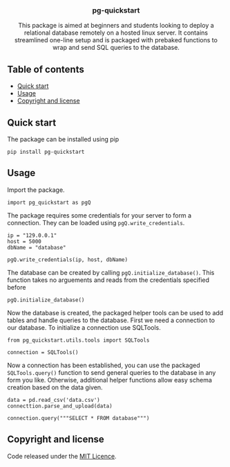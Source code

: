 <p align="center">
  <h3 align="center">pg-quickstart</h3>
  <p align="center">
    This package is aimed at beginners and students looking to deploy a relational database remotely on a hosted linux server. It contains streamlined one-line setup and is packaged with prebaked functions to wrap
    and send SQL queries to the database.
    <br>
  </p>
</p>


## Table of contents

- [Quick start](#quick-start)
- [Usage](#usage)
- [Copyright and license](#copyright-and-license)


## Quick start

The package can be installed using pip
```
pip install pg-quickstart
```

## Usage

Import the package.
```
import pg_quickstart as pgQ
```

The package requires some credentials for your server to form a connection. They can be loaded using `pgQ.write_credentials`.
```
ip = "129.0.0.1"
host = 5000
dbName = "database"

pgQ.write_credentials(ip, host, dbName)
```
The database can be created by calling `pgQ.initialize_database()`. This function takes no arguements and reads from the credentials specified before
```
pgQ.initialize_database()
```
Now the database is created, the packaged helper tools can be used to add tables and handle queries to the database. First we need a connection to our database. To initialize a connection use SQLTools.
```
from pg_quickstart.utils.tools import SQLTools

connection = SQLTools()
```

Now a connection has been established, you can use the packaged `SQLTools.query()` function to send general queries to the database in any form you like. Otherwise, additional helper functions allow easy schema creation based on the data given.
```
data = pd.read_csv('data.csv')
connecttion.parse_and_upload(data)

connection.query("""SELECT * FROM database""")
```

## Copyright and license

Code released under the [MIT Licence](https://github.com/je-c/pixel_reshaper/blob/main/LICENSE).